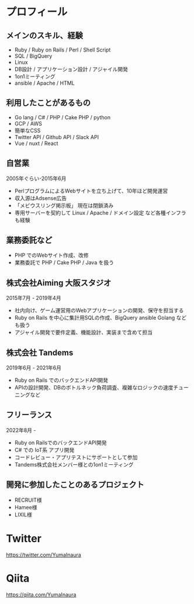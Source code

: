 

# プロフィール

## メインのスキル、経験

- Ruby / Ruby on Rails / Perl / Shell Script
- SQL / BigQuery
- Linux
- DB設計 / アプリケーション設計 / アジャイル開発
- 1on1ミーティング
- ansible / Apache / HTML

## 利用したことがあるもの

- Go lang / C# / PHP / Cake PHP / python
- GCP / AWS
- 簡単なCSS 
- Twitter API / Github API / Slack API
- Vue / nuxt / React

## 自営業

2005年ぐらい-2015年6月

- PerlプログラムによるWebサイトを立ち上げて、10年ほど開発運営
- 収入源はAdsense広告
- 「メビウスリング掲示板」 現在は閉鎖済み
- 専用サーバーを契約して Linux / Apache / ドメイン設定 など各種インフラも経験

##  業務委託など

- PHP でのWebサイト作成、改修
- 業務委託で PHP / Cake PHP / Java を扱う

## 株式会社Aiming 大阪スタジオ

2015年7月 - 2019年4月

- 社内向け、ゲーム運営用のWebアプリケーションの開発、保守を担当する
- Ruby on Rails を中心に集計用SQLの作成、BigQuery ansible Golang なども扱う
- アジャイル開発で要件定義、機能設計、実装まで含めて担当

##  株式会社 Tandems

2019年6月 - 2021年6月

- Ruby on Rails でのバックエンドAPI開発
- APIの設計開発、DBのボトルネック負荷調査、複雑なロジックの速度チューニングなど

## フリーランス

2022年8月 -

- Ruby on RailsでのバックエンドAPI開発
- C# での IoT系 アプリ開発
- コードレビュー・アプリテストにサポートとして参加
- Tandems株式会社メンバー様との1on1ミーティング

## 開発に参加したことのあるプロジェクト

- RECRUIT様
- Hamee様
- LIXIL様

# Twitter

https://twitter.com/YumaInaura

# Qiita

https://qiita.com/YumaInaura

